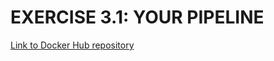# EXERCISE 3.1: YOUR PIPELINE
[Link to Docker Hub repository](https://hub.docker.com/repository/docker/ellebee/express-app/general) 
